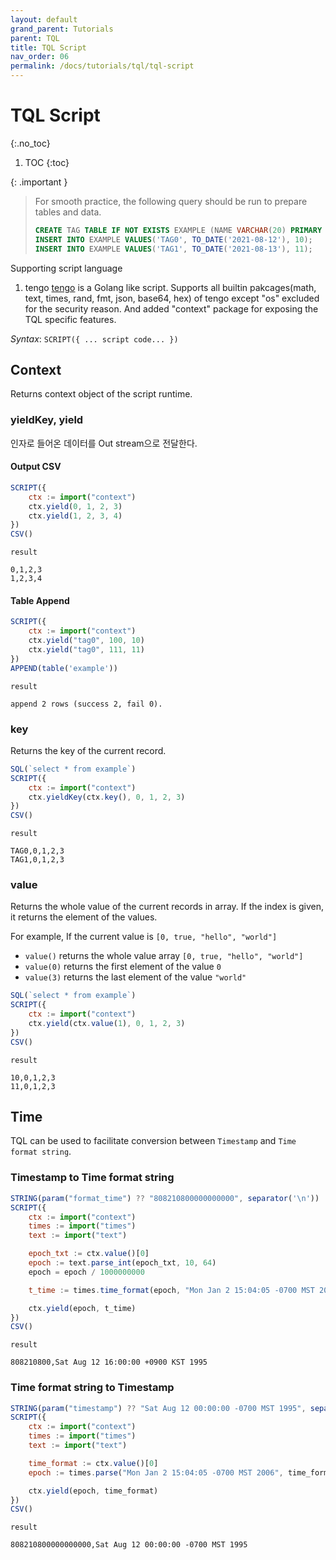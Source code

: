 ```yaml
---
layout: default
grand_parent: Tutorials
parent: TQL
title: TQL Script
nav_order: 06
permalink: /docs/tutorials/tql/tql-script
---
```


# TQL Script
{:.no_toc}

1. TOC
{:toc}

{: .important }
> For smooth practice, the following query should be run to prepare tables and data.
> ```sql
> CREATE TAG TABLE IF NOT EXISTS EXAMPLE (NAME VARCHAR(20) PRIMARY KEY, TIME DATETIME BASETIME, VALUE DOUBLE SUMMARIZED);
> INSERT INTO EXAMPLE VALUES('TAG0', TO_DATE('2021-08-12'), 10);
> INSERT INTO EXAMPLE VALUES('TAG1', TO_DATE('2021-08-13'), 11);
> ```
>

Supporting script language

1. tengo
 [tengo](https://github.com/d5/tengo) is a Golang like script.
 Supports all builtin pakcages(math, text, times, rand, fmt, json, base64, hex) of tengo except "os" excluded for the security reason.
 And added "context" package for exposing the TQL specific features.

*Syntax*: `SCRIPT({ ... script code... })`

## Context

Returns context object of the script runtime.

### yieldKey, yield

인자로 들어온 데이터를 Out stream으로 전달한다.

#### Output CSV

```js
SCRIPT({
    ctx := import("context")
    ctx.yield(0, 1, 2, 3)
    ctx.yield(1, 2, 3, 4)
})
CSV()
```

`result`

```
0,1,2,3
1,2,3,4
```

#### Table Append

```js
SCRIPT({
    ctx := import("context")
    ctx.yield("tag0", 100, 10)
    ctx.yield("tag0", 111, 11)
})
APPEND(table('example'))
```

`result`

```
append 2 rows (success 2, fail 0).
```

### key

Returns the key of the current record.

```js
SQL(`select * from example`)
SCRIPT({
    ctx := import("context")
    ctx.yieldKey(ctx.key(), 0, 1, 2, 3)
})
CSV()
```

`result`

```
TAG0,0,1,2,3
TAG1,0,1,2,3
```

### value

Returns the whole value of the current records in array. If the index is given, it returns the element of the values.

For example, If the current value is `[0, true, "hello", "world"]`

- `value()` returns the whole value array `[0, true, "hello", "world"]`
- `value(0)` returns the first element of the value `0`
- `value(3)` returns the last element of the value `"world"`

```js
SQL(`select * from example`)
SCRIPT({
    ctx := import("context")
    ctx.yield(ctx.value(1), 0, 1, 2, 3)
})
CSV()
```

`result`

```
10,0,1,2,3
11,0,1,2,3
```

## Time

TQL can be used to facilitate conversion between `Timestamp` and `Time format string`.

### Timestamp to Time format string

```js
STRING(param("format_time") ?? "808210800000000000", separator('\n'))
SCRIPT({
    ctx := import("context")
    times := import("times")
    text := import("text")

    epoch_txt := ctx.value()[0]
    epoch := text.parse_int(epoch_txt, 10, 64)
    epoch = epoch / 1000000000

    t_time := times.time_format(epoch, "Mon Jan 2 15:04:05 -0700 MST 2006")

    ctx.yield(epoch, t_time)
})
CSV()
```

`result`
```
808210800,Sat Aug 12 16:00:00 +0900 KST 1995
```

### Time format string to Timestamp

```js
STRING(param("timestamp") ?? "Sat Aug 12 00:00:00 -0700 MST 1995", separator('\n'))
SCRIPT({
    ctx := import("context")
    times := import("times")
    text := import("text")

    time_format := ctx.value()[0]
    epoch := times.parse("Mon Jan 2 15:04:05 -0700 MST 2006", time_format)

    ctx.yield(epoch, time_format)
})
CSV()
```

`result`

```
808210800000000000,Sat Aug 12 00:00:00 -0700 MST 1995
```

